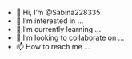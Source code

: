 - 👋 Hi, I’m @Sabina228335
- 👀 I’m interested in ...
- 🌱 I’m currently learning ...
- 💞️ I’m looking to collaborate on ...
- 📫 How to reach me ...

<!---
Sabina228335/Sabina228335 is a ✨ special ✨ repository because its `README.md` (this file) appears on your GitHub profile.
You can click the Preview link to take a look at your changes.
--->

